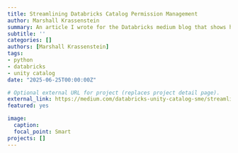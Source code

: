 ```yaml
---
title: Streamlining Databricks Catalog Permission Management
author: Marshall Krassenstein
summary: An article I wrote for the Databricks medium blog that shows how to view and set permissions for Unity Catalog tables
subtitle: ''
categories: []
authors: [Marshall Krassenstein]
tags:
- python
- databricks
- unity catalog
date: "2025-06-25T00:00:00Z"

# Optional external URL for project (replaces project detail page).
external_link: https://medium.com/databricks-unity-catalog-sme/streamlining-databricks-catalog-permission-management-1d0ac74b1ac0
featured: yes

image:
  caption: 
  focal_point: Smart
projects: []
---
```



